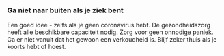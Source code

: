 ### Ga niet naar buiten als je ziek bent 

Een goed idee - zelfs als je geen coronavirus hebt. De gezondheidszorg heeft alle beschikbare capaciteit nodig. Zorg voor geen onnodige paniek. Ga er niet vanuit dat het gewoon een verkoudheid is. Blijf zeker thuis als je koorts hebt of hoest. 
